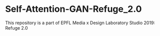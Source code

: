 # Self-Attention-GAN-Refuge_2.0
This repository is a part of EPFL Media x Design Laboratory Studio 2019: Refuge 2.0
